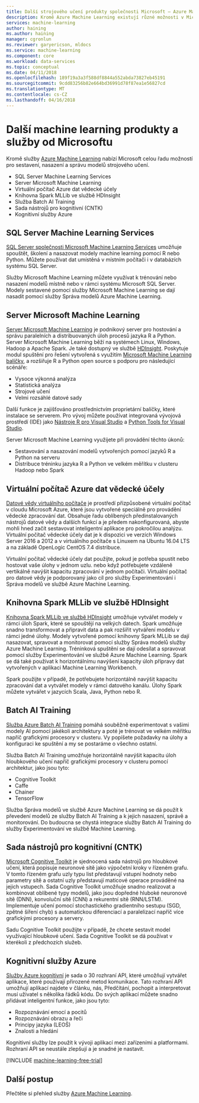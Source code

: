 ```yaml
---
title: Další strojového učení produkty společnosti Microsoft – Azure Machine Learning | Microsoft Docs
description: Kromě Azure Machine Learning existují různé možnosti v Microsoftu k vytvoření, nasazení a správě vašeho modelů strojového učení.
services: machine-learning
author: haining
ms.author: haining
manager: cgronlun
ms.reviewer: garyericson, mldocs
ms.service: machine-learning
ms.component: core
ms.workload: data-services
ms.topic: conceptual
ms.date: 04/11/2018
ms.openlocfilehash: 189f19a3a3f588df8844a552abda73827eb45191
ms.sourcegitcommit: 9cdd83256b82e664bd36991d78f87ea1e56827cd
ms.translationtype: MT
ms.contentlocale: cs-CZ
ms.lasthandoff: 04/16/2018
---
```

# <a name="other-machine-learning-products-and-services-from-microsoft"></a>Další machine learning produkty a služby od Microsoftu

Kromě služby [Azure Machine Learning](overview-what-is-azure-ml.md) nabízí Microsoft celou řadu možností pro sestavení, nasazení a správu modelů strojového učení. 
* SQL Server Machine Learning Services
* Server Microsoft Machine Learning
* Virtuální počítač Azure dat vědecké účely
* Knihovna Spark MLLib ve službě HDInsight
* Služba Batch AI Training
* Sada nástrojů pro kognitivní (CNTK)
* Kognitivní služby Azure


## <a name="sql-server-machine-learning-services"></a>SQL Server Machine Learning Services
[SQL Server společnosti Microsoft Machine Learning Services](https://docs.microsoft.com/sql/advanced-analytics/r/r-services) umožňuje spouštět, školení a nasazovat modely machine learning pomocí R nebo Python. Můžete používat dat umístěná v místním počítači i v databázích systému SQL Server. 

Služby Microsoft Machine Learning můžete využívat k trénování nebo nasazení modelů místně nebo v rámci systému Microsoft SQL Server. Modely sestavené pomocí služby Microsoft Machine Learning se dají nasadit pomocí služby Správa modelů Azure Machine Learning. 

## <a name="microsoft-machine-learning-server"></a>Server Microsoft Machine Learning 
[Server Microsoft Machine Learning](https://docs.microsoft.com/sql/advanced-analytics/r/r-server-standalone) je podnikový server pro hostování a správu paralelních a distribuovaných úloh procesů jazyka R a Python. Server Microsoft Machine Learning běží na systémech Linux, Windows, Hadoop a Apache Spark. Je také dostupný ve službě [HDInsight](https://azure.microsoft.com/services/hdinsight/r-server/). Poskytuje modul spuštění pro řešení vytvořená s využitím [Microsoft Machine Learning balíčky](https://docs.microsoft.com/r-server/r/concept-what-is-the-microsoftml-package), a rozšiřuje R a Python open source s podporu pro následující scénáře:

- Vysoce výkonná analýza
- Statistická analýza
- Strojové učení
- Velmi rozsáhlé datové sady

Další funkce je zajišťováno prostřednictvím proprietární balíčky, které instalace se serverem. Pro vývoj můžete používat integrovaná vývojová prostředí (IDE) jako [Nástroje R pro Visual Studio](https://www.visualstudio.com/vs/rtvs/) a [Python Tools for Visual Studio](https://www.visualstudio.com/vs/python/).

Server Microsoft Machine Learning využijete při provádění těchto úkonů:

- Sestavování a nasazování modelů vytvořených pomocí jazyků R a Python na serveru
- Distribuce tréninku jazyka R a Python ve velkém měřítku v clusteru Hadoop nebo Spark

## <a name="azure-data-science-virtual-machine"></a>Virtuální počítač Azure dat vědecké účely
[Datové vědy virtuálního počítače](https://docs.microsoft.com/azure/machine-learning/data-science-virtual-machine/overview) je prostředí přizpůsobené virtuální počítač v cloudu Microsoft Azure, které jsou vytvořené speciálně pro provádění vědecké zpracování dat. Obsahuje řadu oblíbených předinstalovaných nástrojů datové vědy a dalších funkcí a je předem nakonfigurovaná, abyste mohli hned začít sestavovat inteligentní aplikace pro pokročilou analýzu. Virtuální počítač vědecké účely dat je k dispozici ve verzích Windows Server 2016 a 2012 a v virtuálního počítače s Linuxem na Ubuntu 16.04 LTS a na základě OpenLogic CentOS 7.4 distribuce. 

Virtuální počítač vědecké účely dat použijte, pokud je potřeba spustit nebo hostovat vaše úlohy v jednom uzlu. nebo když potřebujete vzdáleně vertikálně navýšit kapacitu zpracování v jednom počítači. Virtuální počítač pro datové vědy je podporovaný jako cíl pro služby Experimentování i Správa modelů ve službě Azure Machine Learning. 

## <a name="spark-mllib-in-hdinsight"></a>Knihovna Spark MLLib ve službě HDInsight
[Knihovna Spark MLLib ve službě HDInsight](https://docs.microsoft.com/azure/hdinsight/hdinsight-apache-spark-ipython-notebook-machine-learning) umožňuje vytvářet modely v rámci úloh Spark, které se spouštějí na velkých datech. Spark umožňuje snadno transformovat a připravit data a pak rozšířit vytváření modelu v rámci jedné úlohy. Modely vytvořené pomocí knihovny Spark MLLib se dají nasazovat, spravovat a monitorovat pomocí služby Správa modelů služby Azure Machine Learning. Tréninková spuštění se dají odesílat a spravovat pomocí služby Experimentování ve službě Azure Machine Learning. Spark se dá také používat k horizontálnímu navýšení kapacity úloh přípravy dat vytvořených v aplikaci Machine Learning Workbench. 

Spark použijte v případě, že potřebujete horizontálně navýšit kapacitu zpracování dat a vytvářet modely v rámci datového kanálu. Úlohy Spark můžete vytvářet v jazycích Scala, Java, Python nebo R. 

## <a name="batch-ai-training"></a>Batch AI Training 
[Služba Azure Batch AI Training](https://aka.ms/batchaitraining) pomáhá souběžně experimentovat s vašimi modely AI pomocí jakékoli architektury a poté je trénovat ve velkém měřítku napříč grafickými procesory v clusteru. Vy popíšete požadavky na úlohy a konfiguraci ke spuštění a my se postaráme o všechno ostatní. 

Služba Batch AI Training umožňuje horizontálně navýšit kapacitu úloh hloubkového učení napříč grafickými procesory v clusteru pomocí architektur, jako jsou tyto:

- Cognitive Toolkit
- Caffe
- Chainer
- TensorFlow

Služba Správa modelů ve službě Azure Machine Learning se dá použít k převedení modelů ze služby Batch AI Training a k jejich nasazení, správě a monitorování.  Do budoucna se chystá integrace služby Batch AI Training do služby Experimentování ve službě Machine Learning. 

## <a name="microsoft-cognitive-toolkit-cntk"></a>Sada nástrojů pro kognitivní (CNTK)
[Microsoft Cognitive Toolkit](https://www.microsoft.com/en-us/cognitive-toolkit/) je sjednocená sada nástrojů pro hloubkové učení, která popisuje neuronové sítě jako výpočetní kroky v řízeném grafu. V tomto řízeném grafu uzly typu list představují vstupní hodnoty nebo parametry sítě a ostatní uzly představují maticové operace prováděné na jejich vstupech. Sada Cognitive Toolkit umožňuje snadno realizovat a kombinovat oblíbené typy modelů, jako jsou dopředné hluboké neuronové sítě (DNN), konvoluční sítě (CNN) a rekurentní sítě (RNN/LSTM). Implementuje učení pomocí stochastického gradientního sestupu (SGD, zpětné šíření chyb) s automatickou diferenciací a paralelizací napříč více grafickými procesory a servery.

Sadu Cognitive Toolkit použijte v případě, že chcete sestavit model využívající hloubkové učení.  Sada Cognitive Toolkit se dá používat v kterékoli z předchozích služeb.

## <a name="azure-cognitive-services"></a>Kognitivní služby Azure
[Služby Azure kognitivní](https://docs.microsoft.com/en-us/azure/#pivot=products&panel=ai) je sada o 30 rozhraní API, které umožňují vytvářet aplikace, které používají přirozené metod komunikace. Tato rozhraní API umožňují aplikací najdete v článku, nás, Předčítání, pochopit a interpretovat musí uživatel s několika řádků kódu. Do svých aplikací můžete snadno přidávat inteligentní funkce, jako jsou tyto: 

- Rozpoznávání emocí a pocitů
- Rozpoznávání obrazu a řeči
- Principy jazyka (LEOŠ)
- Znalosti a hledání

Kognitivní služby lze použít k vývoji aplikací mezi zařízeními a platformami. Rozhraní API se neustále zlepšují a je snadné je nastavit. 

[!INCLUDE [machine-learning-free-trial](../../../includes/machine-learning-free-trial.md)]

## <a name="next-steps"></a>Další postup

Přečtěte si přehled služby [Azure Machine Learning](overview-what-is-azure-ml.md).